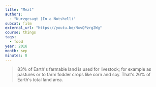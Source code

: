 ```yaml
---
title: "Meat"
authors:
  - "Kurzgesagt (In a Nutshell)"
subcat: film
external_url: "https://youtu.be/NxvQPzrg2Wg"
course: things
tags:
  - food
year: 2018
month: sep
minutes: 8
---
```


> 83% of Earth's farmable land is used for livestock; for example as pastures or to farm fodder crops like corn and soy.
That's 26% of Earth's total land area.

